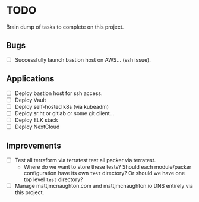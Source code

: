 # TODO

Brain dump of tasks to complete on this project.

## Bugs
- [ ] Successfully launch bastion host on AWS... (ssh issue).

## Applications
- [ ] Deploy bastion host for ssh access.
- [ ] Deploy Vault
- [ ] Deploy self-hosted k8s (via kubeadm)
- [ ] Deploy sr.ht or gitlab or some git client...
- [ ] Deploy ELK stack
- [ ] Deploy NextCloud

## Improvements
- [ ] Test all terraform via terratest test all packer via terratest.
  - Where do we want to store these tests? Should each module/packer
    configuration have its own `test` directory? Or should we have one top level
    `test` directory?
- [ ] Manage mattjmcnaughton.com and mattjmcnaughton.io DNS entirely via this
  project.
